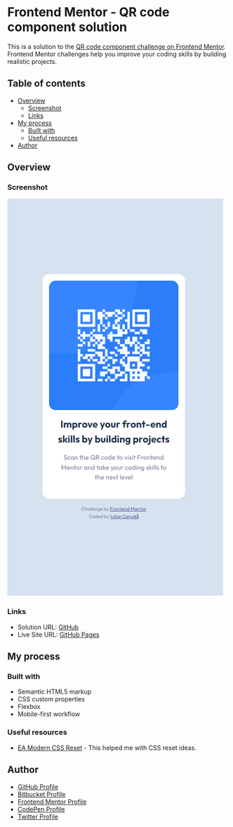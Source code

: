 # Frontend Mentor - QR code component solution

This is a solution to the [QR code component challenge on Frontend Mentor](https://www.frontendmentor.io/challenges/qr-code-component-iux_sIO_H). Frontend Mentor challenges help you improve your coding skills by building realistic projects.

## Table of contents

- [Overview](#overview)
  - [Screenshot](#screenshot)
  - [Links](#links)
- [My process](#my-process)
  - [Built with](#built-with)
  - [Useful resources](#useful-resources)
- [Author](#author)

## Overview

### Screenshot

![Mobile Screenshot](./images/mobile_screen.png)

### Links

- Solution URL: [GitHub](https://github.com/iulian-cenusa/frontend-mentor-qr-code-component)
- Live Site URL: [GitHub Pages](https://iulian-cenusa.github.io/frontend-mentor-qr-code-component/)

## My process

### Built with

- Semantic HTML5 markup
- CSS custom properties
- Flexbox
- Mobile-first workflow

### Useful resources

- [EA Modern CSS Reset](https://piccalil.li/blog/a-modern-css-reset/) - This helped me with CSS reset ideas.

## Author

- [GitHub Profile](https://github.com/iulian-cenusa)
- [Bitbucket Profile](https://bitbucket.org/iulian_cenusa/)
- [Frontend Mentor Profile](https://www.frontendmentor.io/profile/iulian-cenusa)
- [CodePen Profile](https://codepen.io/iulian-cenusa/)
- [Twitter Profile](https://twitter.com/IulianCenusa)

